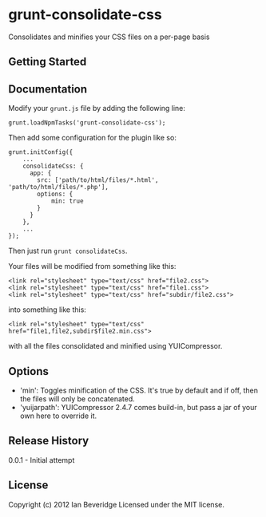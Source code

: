 # grunt-consolidate-css

Consolidates and minifies your CSS files on a per-page basis

## Getting Started

[grunt]: https://github.com/cowboy/grunt
[getting_started]: https://github.com/cowboy/grunt/blob/master/docs/getting_started.md

## Documentation
Modify your `grunt.js` file by adding the following line:

    grunt.loadNpmTasks('grunt-consolidate-css');

Then add some configuration for the plugin like so:

    grunt.initConfig({
        ...
        consolidateCss: {
          app: {
            src: ['path/to/html/files/*.html', 'path/to/html/files/*.php'],
            options: {
                min: true
            }
          }
        },
        ...
    });

Then just run `grunt consolidateCss`.

Your files will be modified from something like this:

    <link rel="stylesheet" type="text/css" href="file2.css">
    <link rel="stylesheet" type="text/css" href="file1.css">
    <link rel="stylesheet" type="text/css" href="subdir/file2.css">

into something like this:

    <link rel="stylesheet" type="text/css" href="file1,file2,subdir$file2.min.css">

with all the files consolidated and minified using YUICompressor.

## Options
- 'min': Toggles minification of the CSS. It's true by default and if off, then the files will only be concatenated.
- 'yuijarpath': YUICompressor 2.4.7 comes build-in, but pass a jar of your own here to override it.

## Release History
0.0.1 - Initial attempt

## License
Copyright (c) 2012 Ian Beveridge
Licensed under the MIT license.
